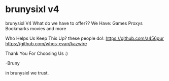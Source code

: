 # brunysixl v4
brunysixl V4
What do we have to offer??
We Have:
Games
Proxys
Bookmarks
movies
and more

Who Helps Us Keep This Up?
these people do!:
https://github.com/a456pur
https://github.com/whos-evan/kazwire

Thank You For Choosing Us :)

-Bruny

 

in brunysixl we trust.

